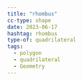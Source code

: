 ```yaml
---
title: "rhombus"
cc-type: shape
date: 2023-06-17
hashtag: rhombus
type-of: quadrilateral
tags:
  - polygon
  - quadrilateral
  - Geometry
---
```

